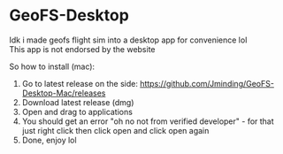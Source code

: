 # GeoFS-Desktop
Idk i made geofs flight sim into a desktop app for convenience lol<br>
This app is not endorsed by the website

So how to install (mac):
1. Go to latest release on the side: https://github.com/Jminding/GeoFS-Desktop-Mac/releases
2. Download latest release (dmg)
3. Open and drag to applications
4. You should get an error "oh no not from verified developer" - for that just right click then click open and click open again
5. Done, enjoy lol
